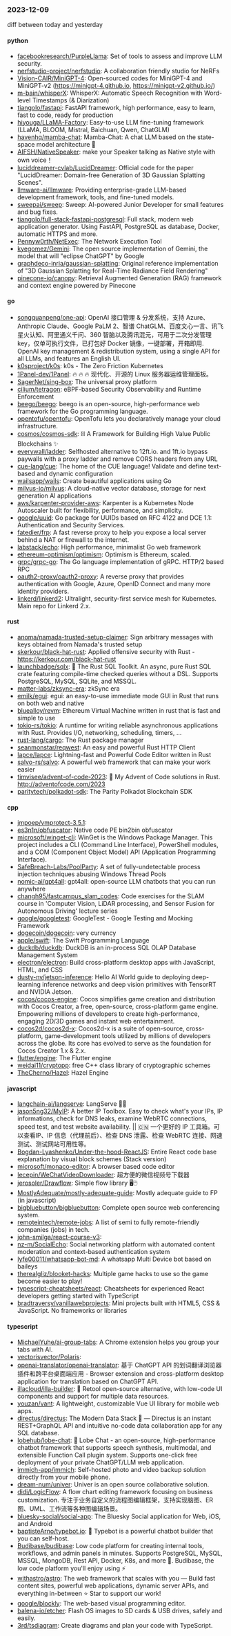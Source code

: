 ### 2023-12-09
diff between today and yesterday

#### python
* [facebookresearch/PurpleLlama](https://github.com/facebookresearch/PurpleLlama): Set of tools to assess and improve LLM security.
* [nerfstudio-project/nerfstudio](https://github.com/nerfstudio-project/nerfstudio): A collaboration friendly studio for NeRFs
* [Vision-CAIR/MiniGPT-4](https://github.com/Vision-CAIR/MiniGPT-4): Open-sourced codes for MiniGPT-4 and MiniGPT-v2 (https://minigpt-4.github.io, https://minigpt-v2.github.io/)
* [m-bain/whisperX](https://github.com/m-bain/whisperX): WhisperX: Automatic Speech Recognition with Word-level Timestamps (& Diarization)
* [tiangolo/fastapi](https://github.com/tiangolo/fastapi): FastAPI framework, high performance, easy to learn, fast to code, ready for production
* [hiyouga/LLaMA-Factory](https://github.com/hiyouga/LLaMA-Factory): Easy-to-use LLM fine-tuning framework (LLaMA, BLOOM, Mistral, Baichuan, Qwen, ChatGLM)
* [havenhq/mamba-chat](https://github.com/havenhq/mamba-chat): Mamba-Chat: A chat LLM based on the state-space model architecture 🐍
* [AIFSH/NativeSpeaker](https://github.com/AIFSH/NativeSpeaker): make your Speaker talking as Native style with own voice！
* [luciddreamer-cvlab/LucidDreamer](https://github.com/luciddreamer-cvlab/LucidDreamer): Official code for the paper "LucidDreamer: Domain-free Generation of 3D Gaussian Splatting Scenes".
* [llmware-ai/llmware](https://github.com/llmware-ai/llmware): Providing enterprise-grade LLM-based development framework, tools, and fine-tuned models.
* [sweepai/sweep](https://github.com/sweepai/sweep): Sweep: AI-powered Junior Developer for small features and bug fixes.
* [tiangolo/full-stack-fastapi-postgresql](https://github.com/tiangolo/full-stack-fastapi-postgresql): Full stack, modern web application generator. Using FastAPI, PostgreSQL as database, Docker, automatic HTTPS and more.
* [Pennyw0rth/NetExec](https://github.com/Pennyw0rth/NetExec): The Network Execution Tool
* [kyegomez/Gemini](https://github.com/kyegomez/Gemini): The open source implementation of Gemini, the model that will "eclipse ChatGPT" by Google
* [graphdeco-inria/gaussian-splatting](https://github.com/graphdeco-inria/gaussian-splatting): Original reference implementation of "3D Gaussian Splatting for Real-Time Radiance Field Rendering"
* [pinecone-io/canopy](https://github.com/pinecone-io/canopy): Retrieval Augmented Generation (RAG) framework and context engine powered by Pinecone

#### go
* [songquanpeng/one-api](https://github.com/songquanpeng/one-api): OpenAI 接口管理 & 分发系统，支持 Azure、Anthropic Claude、Google PaLM 2、智谱 ChatGLM、百度文心一言、讯飞星火认知、阿里通义千问、360 智脑以及腾讯混元，可用于二次分发管理 key，仅单可执行文件，已打包好 Docker 镜像，一键部署，开箱即用. OpenAI key management & redistribution system, using a single API for all LLMs, and features an English UI.
* [k0sproject/k0s](https://github.com/k0sproject/k0s): k0s - The Zero Friction Kubernetes
* [1Panel-dev/1Panel](https://github.com/1Panel-dev/1Panel): 🔥 🔥 🔥 现代化、开源的 Linux 服务器运维管理面板。
* [SagerNet/sing-box](https://github.com/SagerNet/sing-box): The universal proxy platform
* [cilium/tetragon](https://github.com/cilium/tetragon): eBPF-based Security Observability and Runtime Enforcement
* [beego/beego](https://github.com/beego/beego): beego is an open-source, high-performance web framework for the Go programming language.
* [opentofu/opentofu](https://github.com/opentofu/opentofu): OpenTofu lets you declaratively manage your cloud infrastructure.
* [cosmos/cosmos-sdk](https://github.com/cosmos/cosmos-sdk): :chains: A Framework for Building High Value Public Blockchains :sparkles:
* [everywall/ladder](https://github.com/everywall/ladder): Selfhosted alternative to 12ft.io. and 1ft.io bypass paywalls with a proxy ladder and remove CORS headers from any URL
* [cue-lang/cue](https://github.com/cue-lang/cue): The home of the CUE language! Validate and define text-based and dynamic configuration
* [wailsapp/wails](https://github.com/wailsapp/wails): Create beautiful applications using Go
* [milvus-io/milvus](https://github.com/milvus-io/milvus): A cloud-native vector database, storage for next generation AI applications
* [aws/karpenter-provider-aws](https://github.com/aws/karpenter-provider-aws): Karpenter is a Kubernetes Node Autoscaler built for flexibility, performance, and simplicity.
* [google/uuid](https://github.com/google/uuid): Go package for UUIDs based on RFC 4122 and DCE 1.1: Authentication and Security Services.
* [fatedier/frp](https://github.com/fatedier/frp): A fast reverse proxy to help you expose a local server behind a NAT or firewall to the internet.
* [labstack/echo](https://github.com/labstack/echo): High performance, minimalist Go web framework
* [ethereum-optimism/optimism](https://github.com/ethereum-optimism/optimism): Optimism is Ethereum, scaled.
* [grpc/grpc-go](https://github.com/grpc/grpc-go): The Go language implementation of gRPC. HTTP/2 based RPC
* [oauth2-proxy/oauth2-proxy](https://github.com/oauth2-proxy/oauth2-proxy): A reverse proxy that provides authentication with Google, Azure, OpenID Connect and many more identity providers.
* [linkerd/linkerd2](https://github.com/linkerd/linkerd2): Ultralight, security-first service mesh for Kubernetes. Main repo for Linkerd 2.x.

#### rust
* [anoma/namada-trusted-setup-claimer](https://github.com/anoma/namada-trusted-setup-claimer): Sign arbitrary messages with keys obtained from Namada's trusted setup
* [skerkour/black-hat-rust](https://github.com/skerkour/black-hat-rust): Applied offensive security with Rust - https://kerkour.com/black-hat-rust
* [launchbadge/sqlx](https://github.com/launchbadge/sqlx): 🧰 The Rust SQL Toolkit. An async, pure Rust SQL crate featuring compile-time checked queries without a DSL. Supports PostgreSQL, MySQL, SQLite, and MSSQL.
* [matter-labs/zksync-era](https://github.com/matter-labs/zksync-era): zkSync era
* [emilk/egui](https://github.com/emilk/egui): egui: an easy-to-use immediate mode GUI in Rust that runs on both web and native
* [bluealloy/revm](https://github.com/bluealloy/revm): Ethereum Virtual Machine written in rust that is fast and simple to use
* [tokio-rs/tokio](https://github.com/tokio-rs/tokio): A runtime for writing reliable asynchronous applications with Rust. Provides I/O, networking, scheduling, timers, ...
* [rust-lang/cargo](https://github.com/rust-lang/cargo): The Rust package manager
* [seanmonstar/reqwest](https://github.com/seanmonstar/reqwest): An easy and powerful Rust HTTP Client
* [lapce/lapce](https://github.com/lapce/lapce): Lightning-fast and Powerful Code Editor written in Rust
* [salvo-rs/salvo](https://github.com/salvo-rs/salvo): A powerful web framework that can make your work easier
* [timvisee/advent-of-code-2023](https://github.com/timvisee/advent-of-code-2023): 🎄 My Advent of Code solutions in Rust. http://adventofcode.com/2023
* [paritytech/polkadot-sdk](https://github.com/paritytech/polkadot-sdk): The Parity Polkadot Blockchain SDK

#### cpp
* [jmpoep/vmprotect-3.5.1](https://github.com/jmpoep/vmprotect-3.5.1): 
* [es3n1n/obfuscator](https://github.com/es3n1n/obfuscator): Native code PE bin2bin obfuscator
* [microsoft/winget-cli](https://github.com/microsoft/winget-cli): WinGet is the Windows Package Manager. This project includes a CLI (Command Line Interface), PowerShell modules, and a COM (Component Object Model) API (Application Programming Interface).
* [SafeBreach-Labs/PoolParty](https://github.com/SafeBreach-Labs/PoolParty): A set of fully-undetectable process injection techniques abusing Windows Thread Pools
* [nomic-ai/gpt4all](https://github.com/nomic-ai/gpt4all): gpt4all: open-source LLM chatbots that you can run anywhere
* [changh95/fastcampus_slam_codes](https://github.com/changh95/fastcampus_slam_codes): Code exercises for the SLAM course in 'Computer Vision, LiDAR processing, and Sensor Fusion for Autonomous Driving' lecture series
* [google/googletest](https://github.com/google/googletest): GoogleTest - Google Testing and Mocking Framework
* [dogecoin/dogecoin](https://github.com/dogecoin/dogecoin): very currency
* [apple/swift](https://github.com/apple/swift): The Swift Programming Language
* [duckdb/duckdb](https://github.com/duckdb/duckdb): DuckDB is an in-process SQL OLAP Database Management System
* [electron/electron](https://github.com/electron/electron): Build cross-platform desktop apps with JavaScript, HTML, and CSS
* [dusty-nv/jetson-inference](https://github.com/dusty-nv/jetson-inference): Hello AI World guide to deploying deep-learning inference networks and deep vision primitives with TensorRT and NVIDIA Jetson.
* [cocos/cocos-engine](https://github.com/cocos/cocos-engine): Cocos simplifies game creation and distribution with Cocos Creator, a free, open-source, cross-platform game engine. Empowering millions of developers to create high-performance, engaging 2D/3D games and instant web entertainment.
* [cocos2d/cocos2d-x](https://github.com/cocos2d/cocos2d-x): Cocos2d-x is a suite of open-source, cross-platform, game-development tools utilized by millions of developers across the globe. Its core has evolved to serve as the foundation for Cocos Creator 1.x & 2.x.
* [flutter/engine](https://github.com/flutter/engine): The Flutter engine
* [weidai11/cryptopp](https://github.com/weidai11/cryptopp): free C++ class library of cryptographic schemes
* [TheCherno/Hazel](https://github.com/TheCherno/Hazel): Hazel Engine

#### javascript
* [langchain-ai/langserve](https://github.com/langchain-ai/langserve): LangServe 🦜️🏓
* [jason5ng32/MyIP](https://github.com/jason5ng32/MyIP): A better IP Toolbox. Easy to check what's your IPs, IP informations, check for DNS leaks, examine WebRTC connections, speed test, and test website availability. || 🇨🇳 一个更好的 IP 工具箱。可以查看IP、IP 信息（代理前后）、检查 DNS 泄露、检查 WebRTC 连接、网速测试、测试网站可用性等。
* [Bogdan-Lyashenko/Under-the-hood-ReactJS](https://github.com/Bogdan-Lyashenko/Under-the-hood-ReactJS): Entire React code base explanation by visual block schemes (Stack version)
* [microsoft/monaco-editor](https://github.com/microsoft/monaco-editor): A browser based code editor
* [lecepin/WeChatVideoDownloader](https://github.com/lecepin/WeChatVideoDownloader): 超方便的微信视频号下载器
* [jerosoler/Drawflow](https://github.com/jerosoler/Drawflow): Simple flow library 🖥️🖱️
* [MostlyAdequate/mostly-adequate-guide](https://github.com/MostlyAdequate/mostly-adequate-guide): Mostly adequate guide to FP (in javascript)
* [bigbluebutton/bigbluebutton](https://github.com/bigbluebutton/bigbluebutton): Complete open source web conferencing system.
* [remoteintech/remote-jobs](https://github.com/remoteintech/remote-jobs): A list of semi to fully remote-friendly companies (jobs) in tech.
* [john-smilga/react-course-v3](https://github.com/john-smilga/react-course-v3): 
* [nz-m/SocialEcho](https://github.com/nz-m/SocialEcho): Social networking platform with automated content moderation and context-based authentication system
* [lyfe00011/whatsapp-bot-md](https://github.com/lyfe00011/whatsapp-bot-md): A whatsapp Multi Device bot based on baileys
* [therealgliz/blooket-hacks](https://github.com/therealgliz/blooket-hacks): Multiple game hacks to use so the game become easier to play!
* [typescript-cheatsheets/react](https://github.com/typescript-cheatsheets/react): Cheatsheets for experienced React developers getting started with TypeScript
* [bradtraversy/vanillawebprojects](https://github.com/bradtraversy/vanillawebprojects): Mini projects built with HTML5, CSS & JavaScript. No frameworks or libraries

#### typescript
* [MichaelYuhe/ai-group-tabs](https://github.com/MichaelYuhe/ai-group-tabs): A Chrome extension helps you group your tabs with AI.
* [vectorisvector/Polaris](https://github.com/vectorisvector/Polaris): 
* [openai-translator/openai-translator](https://github.com/openai-translator/openai-translator): 基于 ChatGPT API 的划词翻译浏览器插件和跨平台桌面端应用 - Browser extension and cross-platform desktop application for translation based on ChatGPT API.
* [illacloud/illa-builder](https://github.com/illacloud/illa-builder): 🚀 Retool open-source alternative, with low-code UI components and support for multiple data resources.
* [youzan/vant](https://github.com/youzan/vant): A lightweight, customizable Vue UI library for mobile web apps.
* [directus/directus](https://github.com/directus/directus): The Modern Data Stack 🐰 — Directus is an instant REST+GraphQL API and intuitive no-code data collaboration app for any SQL database.
* [lobehub/lobe-chat](https://github.com/lobehub/lobe-chat): 🤖 Lobe Chat - an open-source, high-performance chatbot framework that supports speech synthesis, multimodal, and extensible Function Call plugin system. Supports one-click free deployment of your private ChatGPT/LLM web application.
* [immich-app/immich](https://github.com/immich-app/immich): Self-hosted photo and video backup solution directly from your mobile phone.
* [dream-num/univer](https://github.com/dream-num/univer): Univer is an open source collaborative solution.
* [didi/LogicFlow](https://github.com/didi/LogicFlow): A flow chart editing framework focusing on business customization. 专注于业务自定义的流程图编辑框架，支持实现脑图、ER图、UML、工作流等各种图编辑场景。
* [bluesky-social/social-app](https://github.com/bluesky-social/social-app): The Bluesky Social application for Web, iOS, and Android
* [baptisteArno/typebot.io](https://github.com/baptisteArno/typebot.io): 💬 Typebot is a powerful chatbot builder that you can self-host.
* [Budibase/budibase](https://github.com/Budibase/budibase): Low code platform for creating internal tools, workflows, and admin panels in minutes. Supports PostgreSQL, MySQL, MSSQL, MongoDB, Rest API, Docker, K8s, and more 🚀. Budibase, the low code platform you'll enjoy using ⚡
* [withastro/astro](https://github.com/withastro/astro): The web framework that scales with you — Build fast content sites, powerful web applications, dynamic server APIs, and everything in-between ⭐️ Star to support our work!
* [google/blockly](https://github.com/google/blockly): The web-based visual programming editor.
* [balena-io/etcher](https://github.com/balena-io/etcher): Flash OS images to SD cards & USB drives, safely and easily.
* [3rd/tsdiagram](https://github.com/3rd/tsdiagram): Create diagrams and plan your code with TypeScript.
